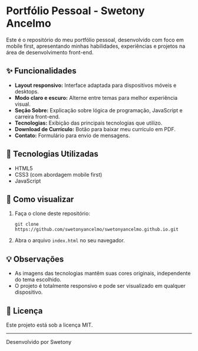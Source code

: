# Portfólio Pessoal - Swetony Ancelmo

Este é o repositório do meu portfólio pessoal, desenvolvido com foco em mobile first, apresentando minhas habilidades, experiências e projetos na área de desenvolvimento front-end.

## ✨ Funcionalidades

- **Layout responsivo:** Interface adaptada para dispositivos móveis e desktops.
- **Modo claro e escuro:** Alterne entre temas para melhor experiência visual.
- **Seção Sobre:** Explicação sobre lógica de programação, JavaScript e carreira front-end.
- **Tecnologias:** Exibição das principais tecnologias que utilizo.
- **Download de Currículo:** Botão para baixar meu currículo em PDF.
- **Contato:** Formulário para envio de mensagens.

## 🚀 Tecnologias Utilizadas

- HTML5
- CSS3 (com abordagem mobile first)
- JavaScript

## 📱 Como visualizar

1. Faça o clone deste repositório:
   ```
   git clone https://github.com/swetonyancelmo/swetonyancelmo.github.io.git
   ```
2. Abra o arquivo `index.html` no seu navegador.

## 💡 Observações

- As imagens das tecnologias mantêm suas cores originais, independente do tema escolhido.
- O projeto é totalmente responsivo e pode ser visualizado em qualquer dispositivo.

## 📄 Licença

Este projeto está sob a licença MIT.

---

Desenvolvido por Swetony
